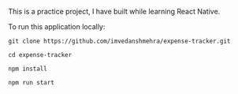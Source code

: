 This is a practice project, I have built while learning React Native.

To run this application locally:

    git clone https://github.com/imvedanshmehra/expense-tracker.git
    
    cd expense-tracker
    
    npm install
    
    npm run start
